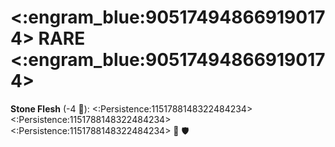 # <:engram_blue:905174948669190174> RARE <:engram_blue:905174948669190174>

**Stone Flesh** (-4 :large_blue_diamond:): <:Persistence:1151788148322484234><:Persistence:1151788148322484234><:Persistence:1151788148322484234> :twisted_rightwards_arrows: :shield: